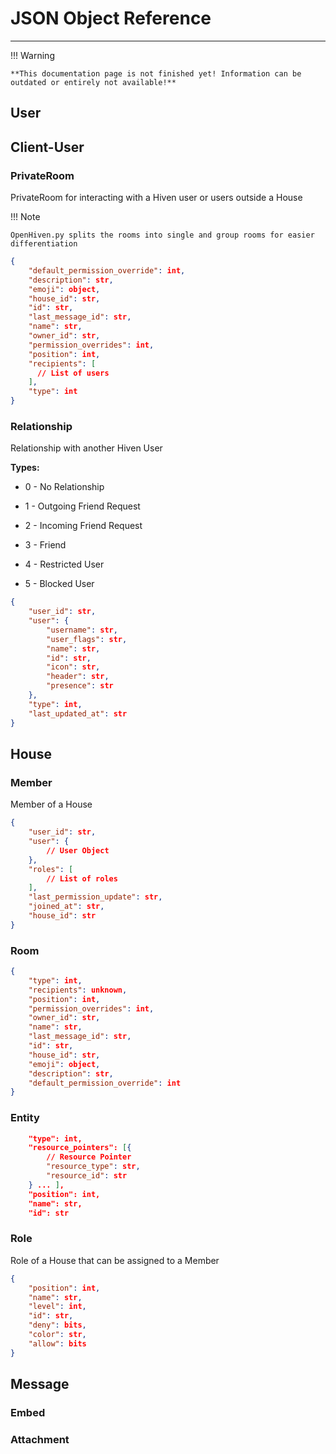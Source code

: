 # JSON Object Reference

---

!!! Warning

    **This documentation page is not finished yet! Information can be outdated or entirely not available!**

## User

## Client-User

### PrivateRoom

PrivateRoom for interacting with a Hiven user or users outside a House

!!! Note

    OpenHiven.py splits the rooms into single and group rooms for easier differentiation 

```json
{
    "default_permission_override": int,
    "description": str,
    "emoji": object,
    "house_id": str,
    "id": str,
    "last_message_id": str,
    "name": str,
    "owner_id": str,
    "permission_overrides": int,
    "position": int,
    "recipients": [
      // List of users
    ],
    "type": int
}
```

### Relationship

Relationship with another Hiven User

**Types:**

*    0 - No Relationship
    
*    1 - Outgoing Friend Request
    
*    2 - Incoming Friend Request
    
*    3 - Friend
    
*    4 - Restricted User
    
*    5 - Blocked User

```json
{
    "user_id": str,
    "user": {
        "username": str,
        "user_flags": str,
        "name": str,
        "id": str,
        "icon": str,
        "header": str,
        "presence": str
    },
    "type": int,
    "last_updated_at": str
}
```

## House

### Member

Member of a House

```json
{
    "user_id": str,
    "user": {
        // User Object
    },
    "roles": [
        // List of roles
    ],
    "last_permission_update": str,
    "joined_at": str,
    "house_id": str
}
```

### Room

```json
{
    "type": int,
    "recipients": unknown,
    "position": int,
    "permission_overrides": int,
    "owner_id": str,
    "name": str,
    "last_message_id": str,
    "id": str,
    "house_id": str,
    "emoji": object,
    "description": str,
    "default_permission_override": int
}
```

### Entity

```json
    "type": int,
    "resource_pointers": [{
        // Resource Pointer
        "resource_type": str,
        "resource_id": str
    } ... ],
    "position": int,
    "name": str,
    "id": str
```

### Role

Role of a House that can be assigned to a Member

```json
{
    "position": int,
    "name": str,
    "level": int,
    "id": str,
    "deny": bits,
    "color": str,
    "allow": bits
}
```

## Message

### Embed

### Attachment
